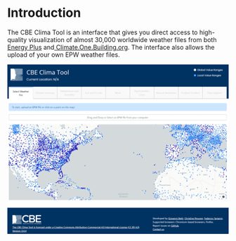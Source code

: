 # Introduction

The CBE Clima Tool is an interface that gives you direct access to high-quality visualization of almost 30,000 worldwide weather files from both[ Energy Plus](https://energyplus.net/weather) and[ Climate.One.Building.org](http://climate.onebuilding.org/). The interface also allows the upload of your own EPW weather files.

![](.gitbook/assets/clima-home.png)

